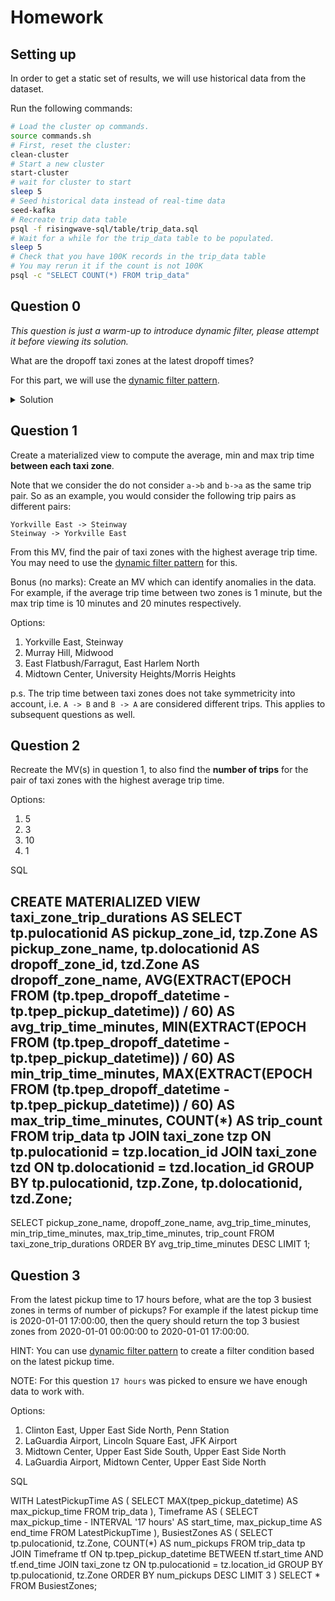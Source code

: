 # Homework

## Setting up

In order to get a static set of results, we will use historical data from the dataset.

Run the following commands:
```bash
# Load the cluster op commands.
source commands.sh
# First, reset the cluster:
clean-cluster
# Start a new cluster
start-cluster
# wait for cluster to start
sleep 5
# Seed historical data instead of real-time data
seed-kafka
# Recreate trip data table
psql -f risingwave-sql/table/trip_data.sql
# Wait for a while for the trip_data table to be populated.
sleep 5
# Check that you have 100K records in the trip_data table
# You may rerun it if the count is not 100K
psql -c "SELECT COUNT(*) FROM trip_data"
```

## Question 0

_This question is just a warm-up to introduce dynamic filter, please attempt it before viewing its solution._

What are the dropoff taxi zones at the latest dropoff times?

For this part, we will use the [dynamic filter pattern](https://docs.risingwave.com/docs/current/sql-pattern-dynamic-filters/).

<details>
<summary>Solution</summary>

```sql
CREATE MATERIALIZED VIEW latest_dropoff_time AS
    WITH t AS (
        SELECT MAX(tpep_dropoff_datetime) AS latest_dropoff_time
        FROM trip_data
    )
    SELECT taxi_zone.Zone as taxi_zone, latest_dropoff_time
    FROM t,
            trip_data
    JOIN taxi_zone
        ON trip_data.DOLocationID = taxi_zone.location_id
    WHERE trip_data.tpep_dropoff_datetime = t.latest_dropoff_time;

--    taxi_zone    | latest_dropoff_time
-- ----------------+---------------------
--  Midtown Center | 2022-01-03 17:24:54
-- (1 row)
```

</details>

## Question 1

Create a materialized view to compute the average, min and max trip time **between each taxi zone**.

Note that we consider the do not consider `a->b` and `b->a` as the same trip pair.
So as an example, you would consider the following trip pairs as different pairs:
```plaintext
Yorkville East -> Steinway
Steinway -> Yorkville East
```

From this MV, find the pair of taxi zones with the highest average trip time.
You may need to use the [dynamic filter pattern](https://docs.risingwave.com/docs/current/sql-pattern-dynamic-filters/) for this.

Bonus (no marks): Create an MV which can identify anomalies in the data. For example, if the average trip time between two zones is 1 minute,
but the max trip time is 10 minutes and 20 minutes respectively.

Options:
1. Yorkville East, Steinway
2. Murray Hill, Midwood
3. East Flatbush/Farragut, East Harlem North
4. Midtown Center, University Heights/Morris Heights

p.s. The trip time between taxi zones does not take symmetricity into account, i.e. `A -> B` and `B -> A` are considered different trips. This applies to subsequent questions as well.

## Question 2

Recreate the MV(s) in question 1, to also find the **number of trips** for the pair of taxi zones with the highest average trip time.

Options:
1. 5
2. 3
3. 10
4. 1

SQL

CREATE MATERIALIZED VIEW taxi_zone_trip_durations AS
SELECT
    tp.pulocationid AS pickup_zone_id,
    tzp.Zone AS pickup_zone_name,
    tp.dolocationid AS dropoff_zone_id,
    tzd.Zone AS dropoff_zone_name,
    AVG(EXTRACT(EPOCH FROM (tp.tpep_dropoff_datetime - tp.tpep_pickup_datetime)) / 60) AS avg_trip_time_minutes,
    MIN(EXTRACT(EPOCH FROM (tp.tpep_dropoff_datetime - tp.tpep_pickup_datetime)) / 60) AS min_trip_time_minutes,
    MAX(EXTRACT(EPOCH FROM (tp.tpep_dropoff_datetime - tp.tpep_pickup_datetime)) / 60) AS max_trip_time_minutes,
    COUNT(*) AS trip_count
FROM
    trip_data tp
JOIN
    taxi_zone tzp ON tp.pulocationid = tzp.location_id
JOIN
    taxi_zone tzd ON tp.dolocationid = tzd.location_id
GROUP BY
    tp.pulocationid, tzp.Zone, tp.dolocationid, tzd.Zone;
---

SELECT
    pickup_zone_name,
    dropoff_zone_name,
    avg_trip_time_minutes,
    min_trip_time_minutes,
    max_trip_time_minutes,
    trip_count
FROM
    taxi_zone_trip_durations
ORDER BY
    avg_trip_time_minutes DESC
LIMIT 1;



## Question 3

From the latest pickup time to 17 hours before, what are the top 3 busiest zones in terms of number of pickups?
For example if the latest pickup time is 2020-01-01 17:00:00,
then the query should return the top 3 busiest zones from 2020-01-01 00:00:00 to 2020-01-01 17:00:00.

HINT: You can use [dynamic filter pattern](https://docs.risingwave.com/docs/current/sql-pattern-dynamic-filters/)
to create a filter condition based on the latest pickup time.

NOTE: For this question `17 hours` was picked to ensure we have enough data to work with.




Options:
1. Clinton East, Upper East Side North, Penn Station
2. LaGuardia Airport, Lincoln Square East, JFK Airport
3. Midtown Center, Upper East Side South, Upper East Side North
4. LaGuardia Airport, Midtown Center, Upper East Side North

SQL

WITH LatestPickupTime AS (
    SELECT MAX(tpep_pickup_datetime) AS max_pickup_time
    FROM trip_data
),
Timeframe AS (
    SELECT
        max_pickup_time - INTERVAL '17 hours' AS start_time,
        max_pickup_time AS end_time
    FROM LatestPickupTime
),
BusiestZones AS (
    SELECT
        tp.pulocationid,
        tz.Zone,
        COUNT(*) AS num_pickups
    FROM
        trip_data tp
    JOIN Timeframe tf ON tp.tpep_pickup_datetime BETWEEN tf.start_time AND tf.end_time
    JOIN taxi_zone tz ON tp.pulocationid = tz.location_id
    GROUP BY tp.pulocationid, tz.Zone
    ORDER BY num_pickups DESC
    LIMIT 3
)
SELECT * FROM BusiestZones;